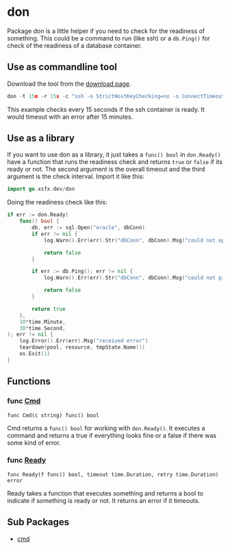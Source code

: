 # don

Package don is a little helper if you need to check for the readiness of something.
This could be a command to run (like ssh) or a `db.Ping()` for check of the readiness
of a database container.

## Use as commandline tool

Download the tool from the [download page](https://git.xsfx.dev/xsteadfastx/don/releases).

```go
don -t 15m -r 15s -c "ssh -o StrictHostKeyChecking=no -o ConnectTimeout=10 root@container"
```

This example checks every 15 seconds if the ssh container is ready. It would timeout with an
error after 15 minutes.

## Use as a library

If you want to use don as a library, it just takes a `func() bool` in `don.Ready()`
have a function that runs the readiness check and returns `true` or `false` if its
ready or not. The second argument is the overall timeout and
the third argument is the check interval. Import it like this:

```go
import go.xsfx.dev/don
```

Doing the readiness check like this:

```go
if err := don.Ready(
	func() bool {
		db, err := sql.Open("oracle", dbConn)
		if err != nil {
			log.Warn().Err(err).Str("dbConn", dbConn).Msg("could not open connection")

			return false
		}

		if err := db.Ping(); err != nil {
			log.Warn().Err(err).Str("dbConn", dbConn).Msg("could not ping")

			return false
		}

		return true
	},
	10*time.Minute,
	30*time.Second,
); err != nil {
	log.Error().Err(err).Msg("received error")
	teardown(pool, resource, tmpState.Name())
	os.Exit(1)
}
```

## Functions

### func [Cmd](/don.go#L65)

`func Cmd(c string) func() bool`

Cmd returns a `func() bool` for working with `don.Ready()`. It executes a command and
returns a true if everything looks fine or a false if there was some kind of error.

### func [Ready](/don.go#L83)

`func Ready(f func() bool, timeout time.Duration, retry time.Duration) error`

Ready takes a function that executes something and returns a bool to indicate if
something is ready or not. It returns an error if it timeouts.

## Sub Packages

* [cmd](./cmd)
